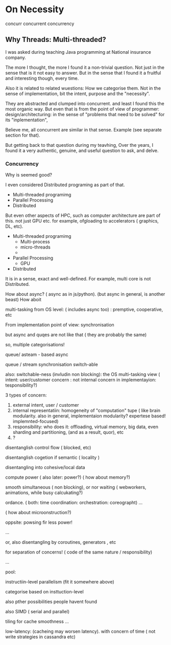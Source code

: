 # On Necessity

concurr
concurrent
concurrency

## Why Threads: Multi-threaded?
I was asked during teaching Java programming at National insurance company.

The more I thought, the more I found it a non-trivial question.
Not just in the sense that is it not easy to answer.
But in the sense that I found it a fruitful and interesting though, every time.

Also it is related to related wuestions:
How we categorise them.
Not in the sense of implementation,
bit the intent, purpose and the "necessity".

They are abstracted and clumped into concurrent. and least I found this the most organic way.
But even that is from the point of view of programmer: design/architecturing:
in the sense of "problems that need to be solved" for its "inplementation",

Believe me, all concurrent are similar in that sense.
Example (see separate section for that).

But getting back to that question during my teavhing,
Over the years, I found it a very authentic, genuine, and useful question to ask, and delve.

### Concurrency
Why is seemed good?

I even considered Distributed programing as part of that.

* Multi-threaded programimg
* Parallel Processing
* Distributed

But even other aspects of HPC, such as computer architecture are part of this. not just GPU etc. for example, ofgloading to accelerators ( graphics, DL, etc).

* Multi-threaded programimg
   * Multi-process
   * micro-threads
   * 
* Parallel Processing
   * GPU
* Distributed

It is in a sense, exact and well-defined.
For example, multi core is not Distributed.

How about async? ( async as in js/python). (but async in general, is another beast)
How aboit 

multi-tasking from OS level:
( includes async too) : premptive, cooperative, etc


From implementation point of view:
synchronisation

but async and quqes are not like that ( they are probably the same)

so, multiple categorisations!



queue/ asteam - based async

queue / stream
synchronisation
switch-able

also: switchable-ness (invludin non blocking): the OS multi-tasking view ( intent: user/customer concern : not internal concern in implementayion: tesponsibility?)

3 types of concern:
1. external intent, user / customer
2. internal representatiin: homogeneity of "computation" tupe ( like brain modularity. also in general, implementaion modularity? expertese based! implemnted-focused)
3. responsibility: who does it: offloading, virtual memory, big data, even sharding and partitioning, (and as a result, quor), etc
4. ?

disentanglish control flow ( blocked, etc)

disentanglish cogetion if semantic ( locality )

disentangling into cohesive/local data

compute power ( also later: power?) ( how about memory?)

smooth simultaneous ( non blocking), or nor waiting ( webworkers, animations, while busy calcukating?)

ordance. ( both: time coordination: orchestration: coreographt)
...

( how about microonstruction?)

oppsite: powsing fir less power!


...

or, also disentangling by coroutines, generators , etc

for separation of concerns! ( code of the same nature / responsibility)


...

pool:


instructiin-level parallelism
(fit it somewhere above)

categorise based on insttuction-level

also pther possibilities people havent found

also SIMD ( serial and parallel)

tiling for cache smoothness
...

low-latency: (cacheing may worsen latency).
with concern of time ( not write strategies in cassandra etc)
